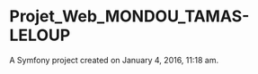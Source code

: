 Projet_Web_MONDOU_TAMAS-LELOUP
==============================

A Symfony project created on January 4, 2016, 11:18 am.
